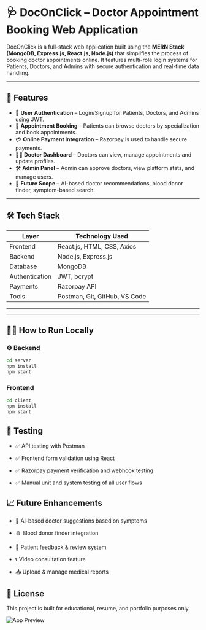 
# 🩺 DocOnClick – Doctor Appointment Booking Web Application

DocOnClick is a full-stack web application built using the **MERN Stack (MongoDB, Express.js, React.js, Node.js)** that simplifies the process of booking doctor appointments online. It features multi-role login systems for Patients, Doctors, and Admins with secure authentication and real-time data handling.

---

## 🚀 Features

- 🔐 **User Authentication** – Login/Signup for Patients, Doctors, and Admins using JWT.
- 📅 **Appointment Booking** – Patients can browse doctors by specialization and book appointments.
- 💳 **Online Payment Integration** – Razorpay is used to handle secure payments.
- 🧑‍⚕️ **Doctor Dashboard** – Doctors can view, manage appointments and update profiles.
- 🛠️ **Admin Panel** – Admin can approve doctors, view platform stats, and manage users.
- 🔎 **Future Scope** – AI-based doctor recommendations, blood donor finder, symptom-based search.

---

## 🛠️ Tech Stack

| Layer         | Technology Used               |
|---------------|-------------------------------|
| Frontend      | React.js, HTML, CSS, Axios     |
| Backend       | Node.js, Express.js            |
| Database      | MongoDB                        |
| Authentication| JWT, bcrypt                    |
| Payments      | Razorpay API                   |
| Tools         | Postman, Git, GitHub, VS Code  |

---


---

## 🧑‍💻 How to Run Locally

### ⚙️ Backend
```bash
cd server
npm install
npm start
```


### Frontend
```bash
cd client
npm install
npm start
```
## 🧪 Testing
- ✅ API testing with Postman

- ✅ Frontend form validation using React

- ✅ Razorpay payment verification and webhook testing

- ✅ Manual unit and system testing of all user flows

## 📈 Future Enhancements
- 🤖 AI-based doctor suggestions based on symptoms

- 🩸 Blood donor finder integration

- 📝 Patient feedback & review system

- 📞 Video consultation feature

- 📤 Upload & manage medical reports

## 📜 License
This project is built for educational, resume, and portfolio purposes only.

![App Preview](./src/assets/pages/home-page.jpeg)
